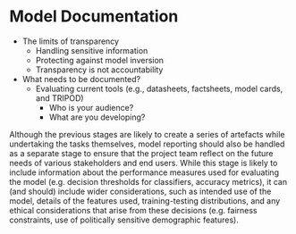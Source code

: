 # Model Documentation 

- The limits of transparency
  - Handling sensitive information
  - Protecting against model inversion
  - Transparency is not accountability
- What needs to be documented?
  - Evaluating current tools (e.g., datasheets, factsheets, model cards, and TRIPOD)
    - Who is your audience?
    - What are you developing?

Although the previous stages are likely to create a series of artefacts while undertaking the tasks themselves, model reporting should also be handled as a separate stage to ensure that the project team reflect on the future needs of various stakeholders and end users. While this stage is likely to include information about the performance measures used for evaluating the model (e.g. decision thresholds for classifiers, accuracy metrics), it can (and should) include wider considerations, such as intended use of the model, details of the features used, training-testing distributions, and any ethical considerations that arise from these decisions (e.g. fairness constraints, use of politically sensitive demographic features).

